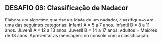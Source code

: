 ## DESAFIO 06: Classificação de Nadador
Elabore um algoritmo que dada a idade de um nadador, classifique-o em uma das seguintes categorias:
Infantil A = 5 a 7 anos.
Infantil B = 8 a 11 anos.
Juvenil A = 12 a 13 anos.
Juvenil B = 14 a 17 anos.
Adultos = Maiores de 18 anos.
Apresentar as mensagens no console com a classificação.
